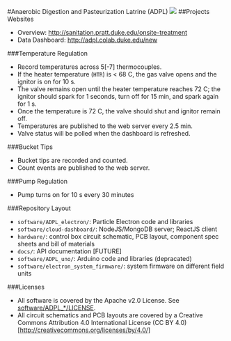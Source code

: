 #Anaerobic Digestion and Pasteurization Latrine (ADPL)
<a href="https://travis-ci.org/mlp6/ADPL"><img src="https://travis-ci.org/mlp6/ADPL.svg?branch=master" /></a>
##Projects Websites
* Overview: http://sanitation.pratt.duke.edu/onsite-treatment
* Data Dashboard: http://adpl.colab.duke.edu/new

###Temperature Regulation
* Record temperatures across 5[-7] thermocouples.
* If the heater temperature (``HTR``) is < 68 C, the gas valve opens and the
  ignitor is on for 10 s.
* The valve remains open until the heater temperature reaches 72 C; the ignitor
  should spark for 1 seconds, turn off for 15 min, and spark again for 1 s.
* Once the temperature is 72 C, the valve should shut and ignitor remain off.
* Temperatures are published to the web server every 2.5 min.
* Valve status will be polled when the dashboard is refreshed.

###Bucket Tips
* Bucket tips are recorded and counted.
* Count events are published to the web server.

###Pump Regulation
* Pump turns on for 10 s every 30 minutes 

###Repository Layout
* ```software/ADPL_electron/```: Particle Electron code and libraries
* ```software/cloud-dashboard/```: NodeJS/MongoDB server; ReactJS client
* ```hardware/```: control box circuit schematic, PCB layout, component spec
  sheets and bill of materials
* ```docs/```: API documentation [FUTURE]
* ```software/ADPL_uno/```: Arduino code and libraries (depracated)
* ```software/electron_system_firmware/```: system firmware on different field units

###Licenses
* All software is covered by the Apache v2.0 License.  See
  [software/ADPL_*/LICENSE](software/ADPL_complete/LICENSE).
* All circuit schematics and PCB layouts are covered by a Creative Commons
  Attribution 4.0 International License (CC BY 4.0)
  [http://creativecommons.org/licenses/by/4.0/]
